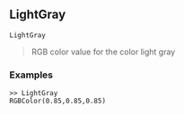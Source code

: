 ## LightGray

```
LightGray
```

> RGB color value for the color light gray

### Examples

```
>> LightGray
RGBColor(0.85,0.85,0.85)
```
